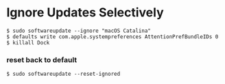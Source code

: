# Ignore Updates Selectively

```shell
$ sudo softwareupdate --ignore "macOS Catalina"
$ defaults write com.apple.systempreferences AttentionPrefBundleIDs 0
$ killall Dock
```


### reset back to default 
```shell
$ sudo softwareupdate --reset-ignored
```